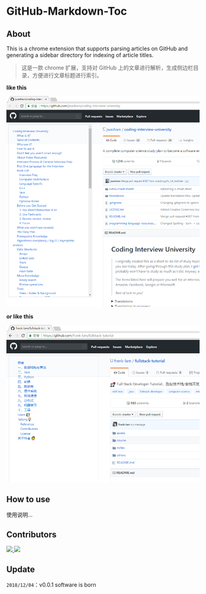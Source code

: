 # GitHub-Markdown-Toc

## About

This is a chrome extension that supports parsing articles on GitHub and generating a sidebar directory for indexing of article titles.

> 这是一款 chrome 扩展，支持对 GitHub 上的文章进行解析，生成侧边栏目录，方便进行文章标题进行索引。



**like this**

![1543907190399](assets/1543907190399.png)

**or like this**

![1543907432998](assets/1543907432998.png)





## How to use

使用说明...







## Contributors

<a href="https://github.com/dxiaoqi">
 <img src="https://avatars0.githubusercontent.com/u/17349750?s=460&v=4" width="50px">
</a>
<a href="https://github.com/frank-lam">
 <img src="https://avatars1.githubusercontent.com/u/19153458?s=460&v=4" width="50px">
</a> 



## Update

`2018/12/04`：v0.0.1 software is born